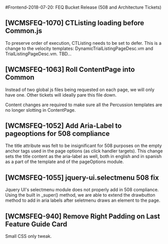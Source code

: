 #Frontend-2018-07-20: FEQ Bucket Release (508 and Architecture Tickets)

## [WCMSFEQ-1070] CTListing loading before Common.js

To preserve order of execution, CTListing needs to be set to defer. This is a change to the velocity templates: DynamicTrialListingPageDesc.vm and TrialListingPageDesc.vm.
TBD...

##  [WCMSFEQ-1063] Roll ContentPage into Common

Instead of two global js files being requested on each page, we will only have one. Other tickets will ideally pare this file down.

Content changes are required to make sure all the Percussion templates are no longer slotting in ContentPage.

## [WCMSFEQ-1052] Add Aria-Label to pageoptions for 508 compliance

The title attribute was felt to be insignificant for 508 purposes on the empty anchor tags used in the page options (as click handler targets). This change sets the title content as the aria-label as well, both in english and in spanish as a part of the template and of the pageOptions module.

## [WCMSFEQ-1055] jquery-ui.selectmenu 508 fix

Jquery UI's selectmenu module does not properly add in 508 compliance. Using the built in _super() method, we are able to extend the drawbutton method to add in aria labels after seletmenu draws an element to the page.

## [WCMSFEQ-940] Remove Right Padding on Last Feature Guide Card

Small CSS only tweak.